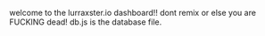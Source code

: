 welcome to the lurraxster.io dashboard!!
dont remix or else you are FUCKING dead!
db.js is the database file.